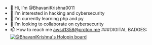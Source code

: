 - 👋 Hi, I’m @BhavaniKrishna0011
- 👀 I’m interested in hacking and cybersecurity 
- 🌱 I’m currently learning php and py
- 💞️ I’m looking to collaborate on cybersecurity 
- 📫 How to reach me awsd1358@proton.me
###DIGITAL BADGES:[![@BhavaniKrishna's Holopin board](https://holopin.me/bhavanikrishna0011)](https://holopin.io/@bhavanikrishna0011)
<!---
BhavaniKrishna0011/BhavaniKrishna0011 is a ✨ special ✨ repository because its `README.md` (this file) appears on your GitHub profile.
You can click the Preview link to take a look at your changes.
--->
